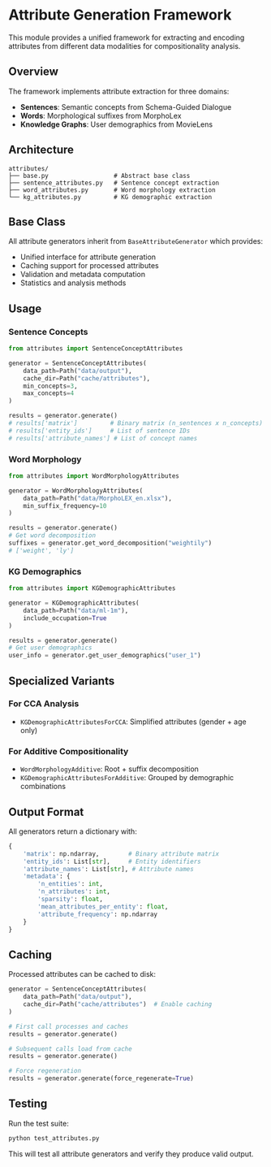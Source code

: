 # Attribute Generation Framework

This module provides a unified framework for extracting and encoding attributes from different data modalities for compositionality analysis.

## Overview

The framework implements attribute extraction for three domains:
- **Sentences**: Semantic concepts from Schema-Guided Dialogue
- **Words**: Morphological suffixes from MorphoLex
- **Knowledge Graphs**: User demographics from MovieLens

## Architecture

```
attributes/
├── base.py                  # Abstract base class
├── sentence_attributes.py   # Sentence concept extraction
├── word_attributes.py       # Word morphology extraction
└── kg_attributes.py         # KG demographic extraction
```

## Base Class

All attribute generators inherit from `BaseAttributeGenerator` which provides:
- Unified interface for attribute generation
- Caching support for processed attributes
- Validation and metadata computation
- Statistics and analysis methods

## Usage

### Sentence Concepts

```python
from attributes import SentenceConceptAttributes

generator = SentenceConceptAttributes(
    data_path=Path("data/output"),
    cache_dir=Path("cache/attributes"),
    min_concepts=3,
    max_concepts=4
)

results = generator.generate()
# results['matrix']         # Binary matrix (n_sentences x n_concepts)
# results['entity_ids']     # List of sentence IDs
# results['attribute_names'] # List of concept names
```

### Word Morphology

```python
from attributes import WordMorphologyAttributes

generator = WordMorphologyAttributes(
    data_path=Path("data/MorphoLEX_en.xlsx"),
    min_suffix_frequency=10
)

results = generator.generate()
# Get word decomposition
suffixes = generator.get_word_decomposition("weightily")
# ['weight', 'ly']
```

### KG Demographics

```python
from attributes import KGDemographicAttributes

generator = KGDemographicAttributes(
    data_path=Path("data/ml-1m"),
    include_occupation=True
)

results = generator.generate()
# Get user demographics
user_info = generator.get_user_demographics("user_1")
```

## Specialized Variants

### For CCA Analysis
- `KGDemographicAttributesForCCA`: Simplified attributes (gender + age only)

### For Additive Compositionality
- `WordMorphologyAdditive`: Root + suffix decomposition
- `KGDemographicAttributesForAdditive`: Grouped by demographic combinations

## Output Format

All generators return a dictionary with:
```python
{
    'matrix': np.ndarray,        # Binary attribute matrix
    'entity_ids': List[str],     # Entity identifiers
    'attribute_names': List[str], # Attribute names
    'metadata': {
        'n_entities': int,
        'n_attributes': int,
        'sparsity': float,
        'mean_attributes_per_entity': float,
        'attribute_frequency': np.ndarray
    }
}
```

## Caching

Processed attributes can be cached to disk:
```python
generator = SentenceConceptAttributes(
    data_path=Path("data/output"),
    cache_dir=Path("cache/attributes")  # Enable caching
)

# First call processes and caches
results = generator.generate()

# Subsequent calls load from cache
results = generator.generate()

# Force regeneration
results = generator.generate(force_regenerate=True)
```

## Testing

Run the test suite:
```bash
python test_attributes.py
```

This will test all attribute generators and verify they produce valid output.